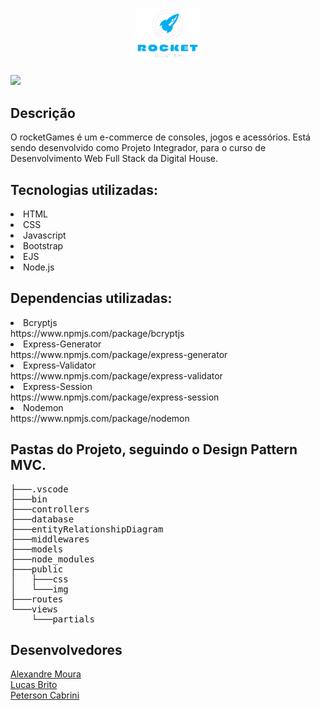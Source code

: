 <h1 align="center"> <img src="https://github.com/petersoncabrini/rocketGames/blob/main/public/img/logo.png?raw=true"
     alt="Logo Rocket Games" width="100px"> <br></h1>

![](https://img.shields.io/badge/Status-Em%20Desenvolvimento-blue)

## Descrição

O rocketGames é um e-commerce de consoles, jogos e acessórios. Está sendo desenvolvido como Projeto Integrador, para o curso de Desenvolvimento Web Full Stack da Digital House. 

##  Tecnologias utilizadas:

<li>HTML</li>
<li>CSS</li>
<li>Javascript</li>
<li>Bootstrap</li>
<li>EJS</li>
<li>Node.js</li>

## Dependencias utilizadas:

<li>Bcryptjs</li> https://www.npmjs.com/package/bcryptjs
<li>Express-Generator</li> https://www.npmjs.com/package/express-generator
<li>Express-Validator</li> https://www.npmjs.com/package/express-validator
<li>Express-Session</li> https://www.npmjs.com/package/express-session
<li>Nodemon</li> https://www.npmjs.com/package/nodemon


## Pastas do Projeto, seguindo o Design Pattern MVC.

<pre>
├───.vscode
├───bin
├───controllers
├───database
├───entityRelationshipDiagram
├───middlewares
├───models
├───node_modules
├───public
│   ├───css
│   └───img
├───routes
└───views
    └───partials
</pre>


## Desenvolvedores

<a href="https://github.com/aleemoura">Alexandre Moura</a><br>
<a href="https://github.com/KzBrito">Lucas Brito</a><br>
<a href="https://github.com/petersoncabrini">Peterson Cabrini</a>
